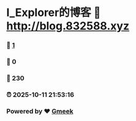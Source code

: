 # I_Explorer的博客 :link: http://blog.832588.xyz 
### :page_facing_up: [1](http://blog.832588.xyz/tag.html) 
### :speech_balloon: 0 
### :hibiscus: 230 
### :alarm_clock: 2025-10-11 21:53:16 
### Powered by :heart: [Gmeek](https://github.com/Meekdai/Gmeek)
